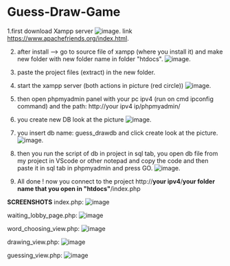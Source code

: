 # Guess-Draw-Game


1.first download Xampp server
![image](https://user-images.githubusercontent.com/70447976/155571996-b40a7257-b656-44f4-b221-f262130a43bb.png).
link https://www.apachefriends.org/index.html.

2. after install --> go to source file of xampp (where you install it) and make new folder with new folder name in folder "htdocs".
![image](https://user-images.githubusercontent.com/70447976/155572521-b3c8fea1-7069-48a2-b297-c87242bda6cb.png).

3. paste the project files (extract) in the new folder.

4. start the xampp server (both actions in picture (red circle))
![image](https://user-images.githubusercontent.com/70447976/155572759-31733af3-27ec-4fad-b7a7-f30c76b6779f.png).

5. then open phpmyadmin panel with your pc ipv4 (run on cmd ipconfig command) and the path: http://your ipv4 ip/phpmyadmin/

6. you create new DB look at the picture 
![image](https://user-images.githubusercontent.com/70447976/155573368-7897aa21-2e04-46c5-a9ac-c3681d5d8922.png).

7. you insert db name: guess_drawdb and click create look at the picture.
![image](https://user-images.githubusercontent.com/70447976/155573590-e320bb2b-edbb-454c-8948-2952cb041342.png).

8. then you run the script of db in project in sql tab, you open db file from my project in VScode or other notepad and copy the code and then paste it in sql tab in phpmyadmin and press GO.
![image](https://user-images.githubusercontent.com/70447976/155574248-f75c95c8-bc2d-452e-b98b-cc5350d6050d.png).

9. All done ! now you connect to the project http://**your ipv4**/**your folder name that you open in "htdocs"**/index.php









**SCREENSHOTS**
index.php:
![image](https://user-images.githubusercontent.com/70447976/155589036-fdb822a9-7509-4a77-95df-a1271a974c43.png)

waiting_lobby_page.php:
![image](https://user-images.githubusercontent.com/70447976/155589126-b23a9e7f-eb68-42c9-89e4-7d92b3365613.png)

word_choosing_view.php:
![image](https://user-images.githubusercontent.com/70447976/155589150-6c62ef55-ae4f-4023-a2f9-208a91d9faec.png)

drawing_view.php:
![image](https://user-images.githubusercontent.com/70447976/155589197-9a675784-06ce-4b6f-b76a-def4827888cc.png)

guessing_view.php:
![image](https://user-images.githubusercontent.com/70447976/155589216-54ccd0c1-5d1e-4120-b10d-ffa15e342f44.png)





 



